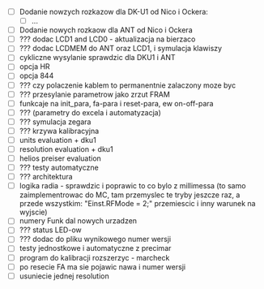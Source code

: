 - [ ] Dodanie nowzych rozkazow dla DK-U1 od Nico i Ockera:
	- [ ] ...
- [ ] Dodanie nowych rozkaow dla ANT od Nico i Ockera
- [ ] ??? dodac LCD1 and LCD0 - aktualizacja na bierzaco
- [ ] ??? dodac LCDMEM do ANT oraz LCD1, i symulacja klawiszy
- [ ] cykliczne wysylanie sprawdzic dla DKU1 i ANT
- [ ] opcja HR
- [ ] opcja 844
- [ ] ??? czy polaczenie kablem to permanentnie zalaczony moze byc
- [ ] ??? przesylanie parametrow jako zrzut FRAM
- [ ] funkcaje na init_para, fa-para i reset-para, ew on-off-para
- [ ] ??? (parametry do excela i automatyzacja)
- [ ] ??? symulacja zegara
- [ ] ??? krzywa kalibracyjna
- [ ] units evaluation + dku1
- [ ] resolution evaluation + dku1
- [ ] helios preiser evaluation
- [ ] ??? testy automatyczne
- [ ] ??? architektura
- [ ] logika radia - sprawdzic i poprawic to co bylo z millimessa (to samo zaimplementrowac do MC, tam przemyslec te tryby jeszcze raz, a przede wszystkim: "Einst.RFMode = 2;" przemiescic i inny warunek na wyjscie)
- [ ] numery Funk dal nowych urzadzen
- [ ] ??? status LED-ow
- [ ] ??? dodac do pliku wynikowego numer wersji
- [ ] testy jednostkowe i automatyczne z precimar
- [ ] program do kalibracji rozszerzyc - marcheck
- [ ] po resecie FA ma sie pojawic nawa i numer wersji
- [ ] usuniecie jednej resolution